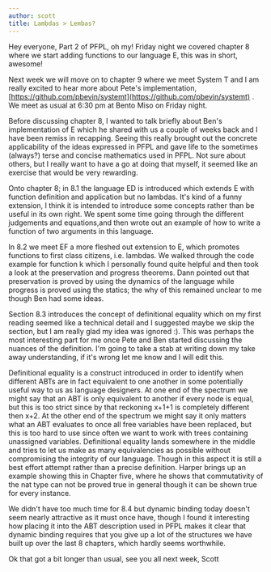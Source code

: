 ```yaml
---
author: scott
title: Lambdas > Lembas?
---
```

Hey everyone, 
 Part 2 of PFPL, oh my!  Friday night we covered chapter 8 where we start adding functions to our language E, this was in short, awesome!
 
 Next week we will move on to chapter 9 where we meet System T and I am really excited to hear more about Pete's implementation, [https://github.com/pbevin/systemt](https://github.com/pbevin/systemt) .  We meet as usual at 6:30 pm at Bento Miso on Friday night.
 
 Before discussing chapter 8, I wanted to talk briefly about Ben's implementation of E which he shared with us a couple of weeks back and I have been remiss in recapping.  Seeing this really brought out the concrete applicability of the ideas expressed in PFPL and gave life to the sometimes (always?) terse and concise mathematics used in PFPL.  Not sure about others, but I really want to have a go at doing that myself, it seemed like an exercise that would be very rewarding.
 
 Onto chapter 8; in 8.1 the language ED is introduced which extends E with function definition and application but no lambdas.  It's kind of a funny extension, I think it is intended to introduce some concepts rather than be useful in its own right.  We spent some time going through the different judgements and equations,and then wrote out an example of how to write a function of two arguments in this language.  
 
 In 8.2 we meet EF a more fleshed out extension to E, which promotes functions to first class citizens, i.e. lambdas.  We walked through the code example for function k which I personally found quite helpful and then took a look at the preservation and progress theorems.  Dann pointed out that preservation is proved by using the dynamics of the language while progress is proved using the statics; the why of this remained unclear to me though Ben had some ideas.
 
Section 8.3 introduces the concept of definitional equality which on my first reading seemed like a technical detail and I suggested maybe we skip the section, but I am really glad my idea was ignored :). This was perhaps the most interesting part for me once Pete and Ben started discussing the nuances of the definition.  I'm going to take a stab at writing down my take away understanding, if it's wrong let me know and I will edit this.

Definitional equality is a construct introduced in order to identify when different ABTs are in fact equivalent to one another in some potentially useful way to us as language designers.  At one end of the spectrum we might say that an ABT is only equivalent to another if every node is equal, but this is too strict since by that reckoning x+1+1 is completely different then x+2.  At the other end of the spectrum we might say it only matters what an ABT evaluates to once all free variables have been replaced, but this is too hard to use since often we want to work with trees containing unassigned variables.  Definitional equality lands somewhere in the middle and tries to let us make as many equivalencies as possible without compromising the integrity of our language.  Though in this aspect it is still a best effort attempt rather than a precise definition.  Harper brings up an example showing this in Chapter five, where he shows that commutativity of the nat type can not be proved true in general though it can be shown true for every instance.

We didn't have too much time for 8.4 but dynamic binding today doesn't seem nearly attractive as it must once have, though I found it interesting how placing it into the ABT description used in PFPL makes it clear that dynamic binding requires that you give up a lot of the structures we have built up over the last 8 chapters, which hardly seems worthwhile.

Ok that got a bit longer than usual, see you all next week,
Scott
 
 
